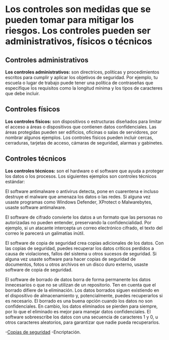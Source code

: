 # Los controles son medidas que se pueden tomar para mitigar los riesgos. Los controles pueden ser administrativos, físicos o técnicos

## Controles administrativos

**Los controles administrativos:** son directrices, políticas y procedimientos escritos para cumplir y aplicar los objetivos de seguridad. Por ejemplo, tu escuela o lugar de trabajo puede tener una política de contraseñas que especifique los requisitos como la longitud mínima y los tipos de caracteres que debe incluir.

## Controles físicos

**Los controles físicos:** son dispositivos o estructuras diseñados para limitar el acceso a áreas o dispositivos que contienen datos confidenciales. Las áreas protegidas pueden ser edificios, oficinas o salas de servidores, por nombrar algunos ejemplos. Los controles físicos pueden incluir cercas, cerraduras, tarjetas de acceso, cámaras de seguridad, alarmas y gabinetes.

## Controles técnicos

**Los controles técnicos:** son el hardware o el software que ayuda a proteger los datos o los procesos. Los siguientes ejemplos son controles técnicos estándar:

El software antimalware o antivirus detecta, pone en cuarentena e incluso destruye el malware que amenaza los datos o las redes. Si alguna vez usaste programas como Windows Defender, XProtect o Malwarebytes, usaste software antimalware.

El software de cifrado convierte los datos a un formato que las personas no autorizadas no pueden entender, preservando la confidencialidad. Por ejemplo, si un atacante intercepta un correo electrónico cifrado, el texto del correo le parecerá un galimatías inútil.

El software de copia de seguridad crea copias adicionales de los datos. Con las copias de seguridad, puedes recuperar los datos críticos perdidos a causa de violaciones, fallos del sistema u otros sucesos de seguridad. Si alguna vez usaste software para hacer copias de seguridad de documentos, fotos u otros archivos en un disco duro externo, usaste software de copia de seguridad.

El software de borrado de datos borra de forma permanente los datos innecesarios o que no se utilizan de un repositorio. Ten en cuenta que el borrado difiere de la eliminación. Los datos borrados siguen existiendo en el dispositivo de almacenamiento y, potencialmente, puedes recuperarlos si es necesario. El borrado es una buena opción cuando los datos no son confidenciales. En cambio, los datos eliminados se pierden para siempre, por lo que el eliminado es mejor para manejar datos confidenciales. El software sobreescribe los datos con una secuencia de caracteres 1 y 0, u otros caracteres aleatorios, para garantizar que nadie pueda recuperarlos.

-[Copias de seguridad](./Copias%20de%20Seguridad.md)
-Encriptación.
